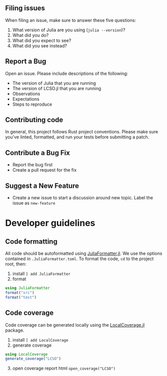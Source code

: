 ## Filing issues

When filing an issue, make sure to answer these five questions:

1. What version of Julia are you using (`julia --version`)?
2. What did you do?
3. What did you expect to see?
4. What did you see instead?

## Report a Bug

Open an issue. Please include descriptions of the following:
- The version of Julia that you are running
- The version of LCSO.jl that you are running
- Observations
- Expectations
- Steps to reproduce

## Contributing code

In general, this project follows Rust project conventions. Please make sure
you've linted, formatted, and run your tests before submitting a patch.

## Contribute a Bug Fix

- Report the bug first
- Create a pull request for the fix

## Suggest a New Feature

- Create a new issue to start a discussion around new topic. Label the issue as `new-feature`

# Developer guidelines

## Code formatting
All code should be autoformatted using [JuliaFormatter.jl](https://github.com/domluna/JuliaFormatter.jl).  We use the options contained in `.JuliaFormatter.toml`. To format the code, `cd` to the project root, then:
1. install `] add JuliaFormatter`
2. format
  ```julia
  using JuliaFormatter
  format("src")
  format("test")
  ```

## Code coverage
Code coverage can be generated locally using the [LocalCoverage.jl](https://github.com/JuliaCI/LocalCoverage.jl) package.
1. install `] add LocalCoverage`
2. generate coverage
  ```julia
  using LocalCoverage
  generate_coverage("LCSO")
  ```
3. open coverage report html `open_coverage("LCSO")`
